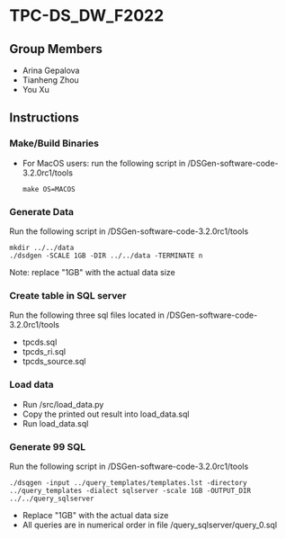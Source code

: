 # TPC-DS_DW_F2022
## Group Members
- Arina Gepalova
- Tianheng Zhou
- You Xu

## Instructions
### Make/Build Binaries
- For MacOS users: run the following script in /DSGen-software-code-3.2.0rc1/tools
    ```
    make OS=MACOS
    ```

### Generate Data
Run the following script in /DSGen-software-code-3.2.0rc1/tools
```
mkdir ../../data
./dsdgen -SCALE 1GB -DIR ../../data -TERMINATE n
```
Note: replace "1GB" with the actual data size

### Create table in SQL server
Run the following three sql files located in /DSGen-software-code-3.2.0rc1/tools
- tpcds.sql
- tpcds_ri.sql
- tpcds_source.sql

### Load data
- Run /src/load_data.py
- Copy the printed out result into load_data.sql
- Run load_data.sql

### Generate 99 SQL
Run the following script in /DSGen-software-code-3.2.0rc1/tools
```
./dsqgen -input ../query_templates/templates.lst -directory ../query_templates -dialect sqlserver -scale 1GB -OUTPUT_DIR ../../query_sqlserver
```
- Replace "1GB" with the actual data size
- All queries are in numerical order in file /query_sqlserver/query_0.sql